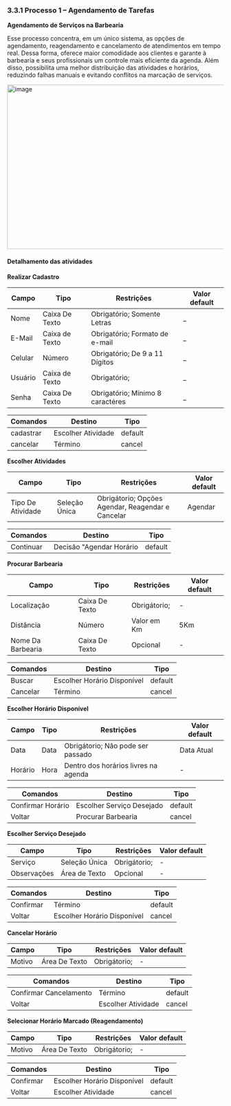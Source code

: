 ### 3.3.1 Processo 1 – Agendamento de Tarefas

**Agendamento de Serviços na Barbearia**

Esse processo concentra, em um único sistema, as opções de agendamento, reagendamento e cancelamento de atendimentos em tempo real. Dessa forma, oferece maior comodidade aos clientes e garante à barbearia e seus profissionais um controle mais eficiente da agenda. Além disso, possibilita uma melhor distribuição das atividades e horários, reduzindo falhas manuais e evitando conflitos na marcação de serviços.

<img width="1678" height="383" alt="image" src="https://github.com/user-attachments/assets/998b5668-345e-4e01-8f26-557f116421d8" />


#### Detalhamento das atividades

**Realizar Cadastro**


| **Campo**       | **Tipo**         | **Restrições** | **Valor default** |
| ---             | ---              | ---               | ---            |
| Nome            | Caixa De Texto   | Obrigatório; Somente Letras        |      _    |
| E-Mail | Caixa de Texto  |  Obrigatório; Formato de e-mail              |         _          |
| Celular             | Número              | Obrigatório; De 9 a 11 Dígitos            |      _       |
| Usuário | Caixa de Texto  |  Obrigatório;               |         _          |
| Senha             | Caixa De Texto             | Obrigatório; Mínimo 8 caractéres            |      _       |


| **Comandos**         |  **Destino**                   | **Tipo** |
| ---                  | ---                            | ---               |
| cadastrar               | Escolher Atividade              | default           |
| cancelar            | Término  | cancel               |





**Escolher Atividades**

| **Campo**       | **Tipo**         | **Restrições** | **Valor default** |
| ---             | ---              | ---            | ---               |
| Tipo De Atividade | Seleção Única  | Obrigátorio; Opções Agendar, Reagendar e Cancelar               |  Agendar                 |

| **Comandos**         |  **Destino**                   | **Tipo**          |
| ---                  | ---                            | ---               |
| Continuar                  | Decisão "Agendar Horário                            | default               |





**Procurar Barbearia**

| **Campo**       | **Tipo**         | **Restrições** | **Valor default** |
| ---             | ---              | ---            | ---               |
| Localização | Caixa De Texto  | Obrigátorio; |  -                 |
| Distância                | Número                 | Valor em Km               |  5Km                 |
| Nome Da Barbearia               | Caixa De Texto                | Opcional               |     -             |

| **Comandos**         |  **Destino**                   | **Tipo**          |
| ---                  | ---                            | ---               |
| Buscar                | Escolher Horário Disponível                            | default               |
| Cancelar            | Término  | cancel               |





**Escolher Horário Disponível**

| **Campo**       | **Tipo**         | **Restrições** | **Valor default** |
| ---             | ---              | ---            | ---               |
| Data | Data  | Obrigátorio; Não pode ser passado |  Data Atual                 |
| Horário                | Hora                 | Dentro dos horários livres na agenda               |  -                |          

| **Comandos**         |  **Destino**                   | **Tipo**          |
| ---                  | ---                            | ---               |
| Confirmar Horário                | Escolher Serviço Desejado                            | default               |
| Voltar            | Procurar Barbearia  | cancel               |





**Escolher Serviço Desejado**

| **Campo**       | **Tipo**         | **Restrições** | **Valor default** |
| ---             | ---              | ---            | ---               |
| Serviço | Seleção Única  | Obrigátorio; |  -                 |
| Observações                | Área de Texto                 | Opcional              |  -                 |


| **Comandos**         |  **Destino**                   | **Tipo**          |
| ---                  | ---                            | ---               |
| Confirmar                | Término                            | default               |
| Voltar           | Escolher Horário Disponível  | cancel               |




**Cancelar Horário**

| **Campo**       | **Tipo**         | **Restrições** | **Valor default** |
| ---             | ---              | ---            | ---               |
| Motivo | Área De Texto  | Obrigátorio; |  -                 |

| **Comandos**         |  **Destino**                   | **Tipo**          |
| ---                  | ---                            | ---               |
| Confirmar Cancelamento               | Término                           | default               |
| Voltar            | Escolher Atividade  | cancel               |





**Selecionar Horário Marcado (Reagendamento)**

| **Campo**       | **Tipo**         | **Restrições** | **Valor default** |
| ---             | ---              | ---            | ---               |
| Motivo | Área De Texto  | Obrigátorio; |  -                 |

| **Comandos**         |  **Destino**                   | **Tipo**          |
| ---                  | ---                            | ---               |
| Confirmar               | Escolher Horário Disponível                           | default               |
| Voltar            | Escolher Atividade  | cancel               |




